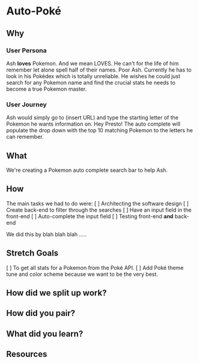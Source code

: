 # Auto-Poké

## Why
### User Persona
Ash __loves__ Pokemon. And we mean LOVES. He can't for the life of him remember let alone spell half of their names. Poor Ash.
Currently he has to look in his Pokédex which is totally unreliable. He wishes he could just search for any Pokemon name and find the crucial stats he needs to become a true Pokemon master.

### User Journey
Ash would simply go to (insert URL) and type the starting letter of the Pokemon he wants information on. Hey Presto! The auto complete will populate the drop down with the top 10 matching Pokemon to the letters he can remember.

## What
We're creating a Pokemon auto complete search bar to help Ash.

## How
The main tasks we had to do were:
[ ] Architecting the software design
[ ] Create back-end to filter through the searches
[ ] Have an input field in the front-end
[ ] Auto-complete the input field
[ ] Testing front-end __and__ back-end

We did this by blah blah blah .....

## Stretch Goals
[ ] To get all stats for a Pokemon from the Poké API.
[ ] Add Poké theme tune and color scheme because we want to be the very best.

## How did we split up work?

## How did you pair?

## What did you learn?

## Resources
